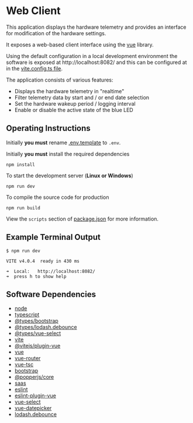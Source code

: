 Web Client
==========

This application displays the hardware telemetry and provides an interface for modification of the hardware settings.

It exposes a web-based client interface using the [vue](https://github.com/vuejs/) library.

Using the default configuration in a local development environment the software is exposed at http://localhost:8082/ and this can be configured at in the [vite.config.ts file](https://github.com/craigvantonder/iot-datalogger/blob/main/web-client/vite.config.ts).

The application consists of various features:

- Displays the hardware telemetry in "realtime"
- Filter telemetry data by start and / or end date selection
- Set the hardware wakeup period / logging interval
- Enable or disable the active state of the blue LED

Operating Instructions
----------------------

Initially **you must** rename [.env.template](https://github.com/craigvantonder/iot-datalogger/blob/main/web-client/.env.template) to `.env`.

Initially **you must** install the required dependencies

    npm install

To start the development server (**Linux or Windows**)

    npm run dev

To compile the source code for production

    npm run build

View the `scripts` section of [package.json](https://github.com/craigvantonder/iot-datalogger/blob/main/web-client/package.json) for more information.

Example Terminal Output
-----------------------

    $ npm run dev

    VITE v4.0.4  ready in 430 ms

    ➜  Local:   http://localhost:8082/
    ➜  press h to show help

Software Dependencies
---------------------

- [node](https://github.com/nodejs/node)
- [typescript](https://github.com/microsoft/TypeScript)
- [@types/bootstrap](https://www.npmjs.com/package/@types/bootstrap)
- [@types/lodash.debounce](https://www.npmjs.com/package/@types/lodash.debounce)
- [@types/vue-select](https://www.npmjs.com/package/@types/vue-select)
- [vite](https://github.com/vitejs/vite)
- [@vitejs/plugin-vue](https://github.com/vitejs/vite-plugin-vue)
- [vue](https://github.com/vuejs/)
- [vue-router](https://github.com/vuejs/router)
- [vue-tsc](https://github.com/johnsoncodehk/volar)
- [bootstrap](https://github.com/twbs/bootstrap)
- [@popperjs/core](https://github.com/floating-ui/floating-ui/tree/v2.x)
- [saas](https://github.com/sass)
- [eslint](https://github.com/eslint/eslint)
- [eslint-plugin-vue](https://github.com/vuejs/eslint-plugin-vue)
- [vue-select](https://github.com/sagalbot/vue-select)
- [vue-datepicker](https://github.com/Vuepic/vue-datepicker)
- [lodash.debounce](https://github.com/lodash/lodash/blob/master/debounce.js)